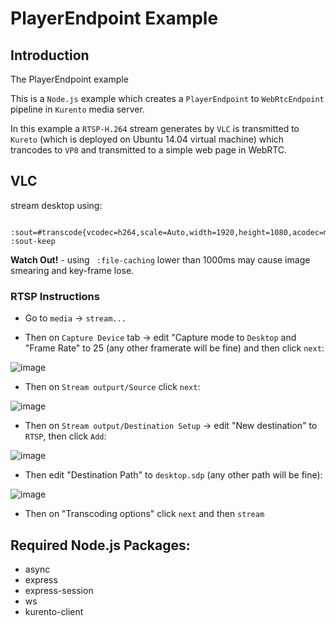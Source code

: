 # PlayerEndpoint Example

## Introduction

The PlayerEndpoint example 

This is a `Node.js` example which creates a `PlayerEndpoint` to `WebRtcEndpoint` pipeline in `Kurento` media server. 

In this example a `RTSP-H.264` stream generates by `VLC` is transmitted to `Kureto` (which is deployed on Ubuntu 14.04 virtual machine) which trancodes to `VP8` and transmitted
to a simple web page in WebRTC.

## VLC

stream desktop using:

      :sout=#transcode{vcodec=h264,scale=Auto,width=1920,height=1080,acodec=mpga,ab=128,channels=2,samplerate=44100}:rtp{sdp=rtsp://:8554/v.sdp} :sout-keep
      
**Watch Out!** - using ` :file-caching` lower than 1000ms may cause image smearing and key-frame lose.

### RTSP Instructions

* Go to `media` -> `stream...`

* Then on `Capture Device` tab -> edit "Capture mode to `Desktop` and "Frame Rate" to 25 (any other framerate will be fine) and then click `next`:

![image](https://user-images.githubusercontent.com/11993599/32852472-b46b5c30-ca40-11e7-98ce-eb3bc398b6cf.png)

* Then on `Stream outpurt/Source` click `next`:

![image](https://user-images.githubusercontent.com/11993599/32852506-ce238b66-ca40-11e7-9317-f1fe5894521c.png)

* Then on `Stream output/Destination Setup` -> edit "New destination" to `RTSP`, then click `Add`:

![image](https://user-images.githubusercontent.com/11993599/32852528-e59e3f66-ca40-11e7-8fb8-07a1d3f9e103.png)

* Then edit "Destination Path" to `desktop.sdp` (any other path will be fine):

![image](https://user-images.githubusercontent.com/11993599/32852569-009649ee-ca41-11e7-905e-539fa3ac48c3.png)

* Then on "Transcoding options" click `next` and then `stream`

## Required Node.js Packages:

* async
* express
* express-session
* ws
* kurento-client
